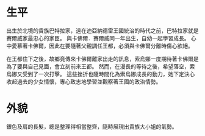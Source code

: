 <!-- TITLE: 索烏娜．巴特拉 -->
<!-- SUBTITLE: 『當初什麼都不說就擅自離開，你還真有臉再出現啊，卡佛爾。』CV：金元寿子-->

# 生平
出生於北境的貴族巴特拉家，遠在迪亞納德雷王國統治的時代之前，巴特拉家就是賽爾威家最忠心的家臣。
與卡佛爾．賽爾威同一年出生，自幼一起學習成長。
心中愛慕著卡佛爾，因此在要隨著父親調任王都，必須與卡佛爾分離時傷心欲絕。

在王都住下之後，故鄉竟傳來卡佛爾離家出走的訊息，索烏娜一度期待著卡佛爾是為了要與自己見面，會立刻前來王都。
然而，在漫長的等待之後，希望落空，索烏娜又受到了一次打擊。
這些挫折也隨時間化為索烏娜成長的動力，她下定決心收起過去的少女情懷，專心致志地學習並觀察著王國的政治情勢。

# 外貌
銀色及肩的長髮，總是整理得相當整齊，隨時展現出貴族大小姐的氣勢。

